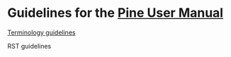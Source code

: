 # Guidelines for the [Pine User Manual](https://www.tradingview.com/pine-script-docs/en/v4/index.html)

[Terminology guidelines](Terminology.md)

RST guidelines
